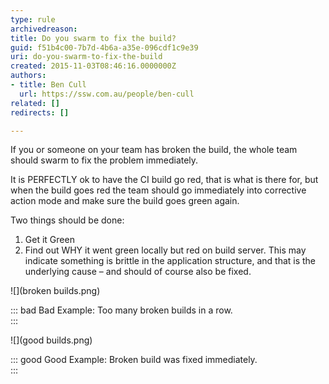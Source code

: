 ```yaml
---
type: rule
archivedreason: 
title: Do you swarm to fix the build?
guid: f51b4c00-7b7d-4b6a-a35e-096cdf1c9e39
uri: do-you-swarm-to-fix-the-build
created: 2015-11-03T08:46:16.0000000Z
authors:
- title: Ben Cull
  url: https://ssw.com.au/people/ben-cull
related: []
redirects: []

---
```


If you or someone on your team has broken the build, the whole team should swarm to fix the problem immediately. 
<!--endintro-->





It is PERFECTLY ok to have the CI build go red, that is what is there for, but when the build goes red the team should go immediately into corrective action mode and make sure the build goes green again.

Two things should be done:

1. Get it Green
2. Find out WHY it went green locally but red on build server. This may indicate something is brittle in the application structure, and that is the underlying cause – and should of course also be fixed.





![](broken builds.png)


::: bad
Bad Example: Too many broken builds in a row.  
:::



![](good builds.png)

::: good
Good Example: Broken build was fixed immediately.  
:::
